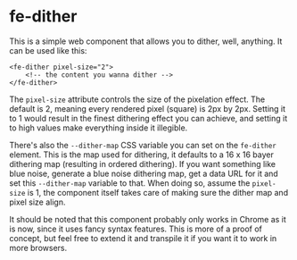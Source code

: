 # fe-dither

This is a simple web component that allows you to dither, well, anything. It can be used like this:

```
<fe-dither pixel-size="2">
    <!-- the content you wanna dither -->
</fe-dither>
```

The `pixel-size` attribute controls the size of the pixelation effect. The default is 2, meaning every rendered pixel (square) is 2px by 2px. Setting it to 1 would result in the finest dithering effect you can achieve, and setting it to high values make everything inside it illegible.

There's also the `--dither-map` CSS variable you can set on the `fe-dither` element. This is the map used for dithering, it defaults to a 16 x 16 bayer dithering map (resulting in ordered dithering). If you want something like blue noise, generate a blue noise dithering map, get a data URL for it and set this `--dither-map` variable to that. When doing so, assume the `pixel-size` is 1, the component itself takes care of making sure the dither map and pixel size align.

It should be noted that this component probably only works in Chrome as it is now, since it uses fancy syntax features. This is more of a proof of concept, but feel free to extend it and transpile it if you want it to work in more browsers.
